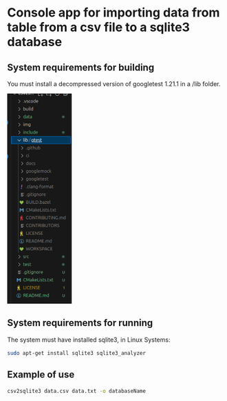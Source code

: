 # Console app for importing data from table from a csv file to a sqlite3 database

## System requirements  for building

You must install a decompressed version of googletest 1.21.1 in a /lib folder.

<img alt="img" style="width:150px;" src="img/img.png">

## System requirements  for running

The system must have installed sqlite3, in Linux Systems:

```bash
sudo apt-get install sqlite3 sqlite3_analyzer 
```

## Example of use

```bash
csv2sqlite3 data.csv data.txt -o databaseName
```
